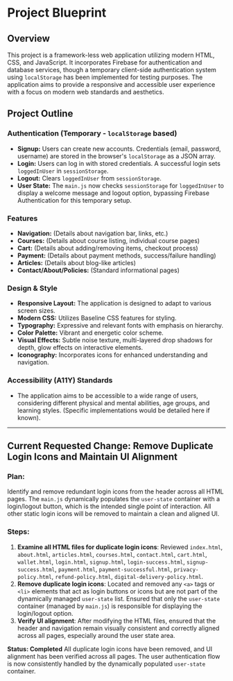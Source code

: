 # Project Blueprint

## Overview
This project is a framework-less web application utilizing modern HTML, CSS, and JavaScript. It incorporates Firebase for authentication and database services, though a temporary client-side authentication system using `localStorage` has been implemented for testing purposes. The application aims to provide a responsive and accessible user experience with a focus on modern web standards and aesthetics.

## Project Outline

### Authentication (Temporary - `localStorage` based)
*   **Signup:** Users can create new accounts. Credentials (email, password, username) are stored in the browser's `localStorage` as a JSON array.
*   **Login:** Users can log in with stored credentials. A successful login sets `loggedInUser` in `sessionStorage`.
*   **Logout:** Clears `loggedInUser` from `sessionStorage`.
*   **User State:** The `main.js` now checks `sessionStorage` for `loggedInUser` to display a welcome message and logout option, bypassing Firebase Authentication for this temporary setup.

### Features
*   **Navigation:** (Details about navigation bar, links, etc.)
*   **Courses:** (Details about course listing, individual course pages)
*   **Cart:** (Details about adding/removing items, checkout process)
*   **Payment:** (Details about payment methods, success/failure handling)
*   **Articles:** (Details about blog-like articles)
*   **Contact/About/Policies:** (Standard informational pages)

### Design & Style
*   **Responsive Layout:** The application is designed to adapt to various screen sizes.
*   **Modern CSS:** Utilizes Baseline CSS features for styling.
*   **Typography:** Expressive and relevant fonts with emphasis on hierarchy.
*   **Color Palette:** Vibrant and energetic color scheme.
*   **Visual Effects:** Subtle noise texture, multi-layered drop shadows for depth, glow effects on interactive elements.
*   **Iconography:** Incorporates icons for enhanced understanding and navigation.

### Accessibility (A11Y) Standards
*   The application aims to be accessible to a wide range of users, considering different physical and mental abilities, age groups, and learning styles. (Specific implementations would be detailed here if known).

---

## Current Requested Change: Remove Duplicate Login Icons and Maintain UI Alignment

### Plan:
Identify and remove redundant login icons from the header across all HTML pages. The `main.js` dynamically populates the `user-state` container with a login/logout button, which is the intended single point of interaction. All other static login icons will be removed to maintain a clean and aligned UI.

### Steps:

1.  **Examine all HTML files for duplicate login icons**: Reviewed `index.html`, `about.html`, `articles.html`, `courses.html`, `contact.html`, `cart.html`, `wallet.html`, `login.html`, `signup.html`, `login-success.html`, `signup-success.html`, `payment.html`, `payment-successful.html`, `privacy-policy.html`, `refund-policy.html`, `digital-delivery-policy.html`.
2.  **Remove duplicate login icons**: Located and removed any `<a>` tags or `<li>` elements that act as login buttons or icons but are not part of the dynamically managed `user-state` list. Ensured that only the `user-state` container (managed by `main.js`) is responsible for displaying the login/logout option.
3.  **Verify UI alignment**: After modifying the HTML files, ensured that the header and navigation remain visually consistent and correctly aligned across all pages, especially around the user state area.

**Status: Completed**
All duplicate login icons have been removed, and UI alignment has been verified across all pages. The user authentication flow is now consistently handled by the dynamically populated `user-state` container.